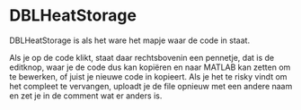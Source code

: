 # DBLHeatStorage

DBLHeatStorage is als het ware het mapje waar de code in staat.

Als je op de code klikt, staat daar rechtsbovenin een pennetje, dat is de editknop, waar je de code dus kan kopiëren en naar MATLAB kan zetten om te bewerken, of juist je nieuwe code in kopieert. Als je het te risky vindt om het compleet te vervangen, uploadt je de file opnieuw met een andere naam en zet je in de comment wat er anders is.
